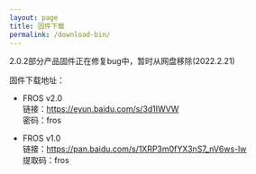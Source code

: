 ```yaml
---
layout: page
title: 固件下载
permalink: /download-bin/
---
```


2.0.2部分产品固件正在修复bug中，暂时从网盘移除(2022.2.21)  


固件下载地址：
- FROS v2.0  
链接：https://eyun.baidu.com/s/3d1IWVW  
密码：fros  

- FROS v1.0  
链接：https://pan.baidu.com/s/1XRP3m0fYX3nS7_nV6ws-lw   
提取码：fros 

